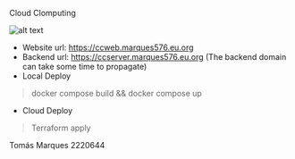 Cloud Clomputing

![alt text](https://github.com/marques576/cc-individualproj/blob/main/report/cloud_diagram.png)


- Website url: https://ccweb.marques576.eu.org
- Backend url: https://ccserver.marques576.eu.org
(The backend domain can take some time to propagate)
- Local Deploy
> docker compose build && docker compose up
- Cloud Deploy
> Terraform apply

Tomás Marques 2220644
